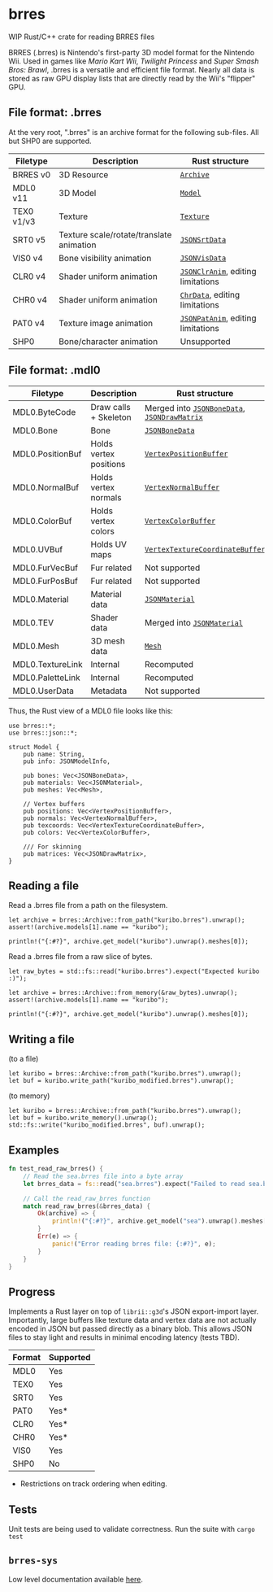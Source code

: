 # brres
WIP Rust/C++ crate for reading BRRES files

BRRES (.brres) is Nintendo's first-party 3D model format for the Nintendo Wii. Used in games like *Mario Kart Wii*, *Twilight Princess* and *Super Smash Bros: Brawl*, .brres is a versatile and efficient file format.
Nearly all data is stored as raw GPU display lists that are directly read by the Wii's "flipper" GPU.

## File format: .brres

At the very root, ".brres" is an archive format for the following sub-files. All but SHP0 are supported.

Filetype   | Description                              | Rust structure
-----------|------------------------------------------|--------------------------
BRRES v0   | 3D Resource                              | [`Archive`](https://docs.rs/brres/latest/brres/struct.Archive.html)
MDL0 v11   | 3D Model                                 | [`Model`](https://docs.rs/brres/latest/brres/struct.Model.html)
TEX0 v1/v3 | Texture                                  | [`Texture`](https://docs.rs/brres/latest/brres/struct.Texture.html)
SRT0 v5    | Texture scale/rotate/translate animation | [`JSONSrtData`](https://docs.rs/brres/latest/brres/struct.JSONSrtData.html)
VIS0 v4    | Bone visibility animation                | [`JSONVisData`](https://docs.rs/brres/latest/brres/struct.JSONVisData.html)
CLR0 v4    | Shader uniform animation                 | [`JSONClrAnim`](https://docs.rs/brres/latest/brres/struct.JSONClrAnim.html), editing limitations
CHR0 v4    | Shader uniform animation                 | [`ChrData`](https://docs.rs/brres/latest/brres/struct.ChrData.html), editing limitations
PAT0 v4    | Texture image animation                  | [`JSONPatAnim`](https://docs.rs/brres/latest/brres/struct.JSONPatAnim.html), editing limitations
SHP0       | Bone/character animation                 | Unsupported

## File format: .mdl0

Filetype         | Description            | Rust structure
-----------------|------------------------|--------------
MDL0.ByteCode    | Draw calls + Skeleton  | Merged into [`JSONBoneData`](https://docs.rs/brres/latest/brres/json/struct.JSONBoneData.html), [`JSONDrawMatrix`](https://docs.rs/brres/latest/brres/json/struct.JSONDrawMatrix.html)
MDL0.Bone        | Bone                   | [`JSONBoneData`](https://docs.rs/brres/latest/brres/json/struct.JSONBoneData.html)
MDL0.PositionBuf | Holds vertex positions | [`VertexPositionBuffer`](https://docs.rs/brres/latest/brres/struct.VertexPositionBuffer.html)
MDL0.NormalBuf   | Holds vertex normals   | [`VertexNormalBuffer`](https://docs.rs/brres/latest/brres/struct.VertexNormalBuffer.html)
MDL0.ColorBuf    | Holds vertex colors    | [`VertexColorBuffer`](https://docs.rs/brres/latest/brres/struct.VertexColorBuffer.html)
MDL0.UVBuf       | Holds UV maps          | [`VertexTextureCoordinateBuffer`](https://docs.rs/brres/latest/brres/struct.VertexTextureCoordinateBuffer.html)
MDL0.FurVecBuf   | Fur related            | Not supported
MDL0.FurPosBuf   | Fur related            | Not supported
MDL0.Material    | Material data          | [`JSONMaterial`](https://docs.rs/brres/latest/brres/json/struct.JSONMaterial.html)
MDL0.TEV         | Shader data            | Merged into [`JSONMaterial`](https://docs.rs/brres/latest/brres/json/struct.JSONMaterial.html)
MDL0.Mesh        | 3D mesh data           | [`Mesh`](https://docs.rs/brres/latest/brres/struct.Mesh.html)
MDL0.TextureLink | Internal               | Recomputed
MDL0.PaletteLink | Internal               | Recomputed
MDL0.UserData    | Metadata               | Not supported

Thus, the Rust view of a MDL0 file looks like this:
```
use brres::*;
use brres::json::*;

struct Model {
    pub name: String,
    pub info: JSONModelInfo,

    pub bones: Vec<JSONBoneData>,
    pub materials: Vec<JSONMaterial>,
    pub meshes: Vec<Mesh>,

    // Vertex buffers
    pub positions: Vec<VertexPositionBuffer>,
    pub normals: Vec<VertexNormalBuffer>,
    pub texcoords: Vec<VertexTextureCoordinateBuffer>,
    pub colors: Vec<VertexColorBuffer>,

    /// For skinning
    pub matrices: Vec<JSONDrawMatrix>,
}
```

## Reading a file
Read a .brres file from a path on the filesystem.

```
let archive = brres::Archive::from_path("kuribo.brres").unwrap();
assert!(archive.models[1].name == "kuribo");

println!("{:#?}", archive.get_model("kuribo").unwrap().meshes[0]);
```
Read a .brres file from a raw slice of bytes.

```
let raw_bytes = std::fs::read("kuribo.brres").expect("Expected kuribo :)");

let archive = brres::Archive::from_memory(&raw_bytes).unwrap();
assert!(archive.models[1].name == "kuribo");

println!("{:#?}", archive.get_model("kuribo").unwrap().meshes[0]);
```

## Writing a file
(to a file)
```
let kuribo = brres::Archive::from_path("kuribo.brres").unwrap();
let buf = kuribo.write_path("kuribo_modified.brres").unwrap();
```
(to memory)
```
let kuribo = brres::Archive::from_path("kuribo.brres").unwrap();
let buf = kuribo.write_memory().unwrap();
std::fs::write("kuribo_modified.brres", buf).unwrap();
```

## Examples
```rs
fn test_read_raw_brres() {
    // Read the sea.brres file into a byte array
    let brres_data = fs::read("sea.brres").expect("Failed to read sea.brres file");

    // Call the read_raw_brres function
    match read_raw_brres(&brres_data) {
        Ok(archive) => {
            println!("{:#?}", archive.get_model("sea").unwrap().meshes[0]);
        }
        Err(e) => {
            panic!("Error reading brres file: {:#?}", e);
        }
    }
}
```

## Progress
Implements a Rust layer on top of `librii::g3d`'s JSON export-import layer. Importantly, large buffers like texture data and vertex data are not actually encoded in JSON but passed directly as a binary blob. This allows JSON files to stay light and results in minimal encoding latency (tests TBD).

| Format | Supported |
|--------|-----------|
| MDL0   | Yes       |
| TEX0   | Yes       |
| SRT0   | Yes       |
| PAT0   | Yes*      |
| CLR0   | Yes*      |
| CHR0   | Yes*      |
| VIS0   | Yes       |
| SHP0   | No        |

* Restrictions on track ordering when editing.

## Tests
Unit tests are being used to validate correctness. Run the suite with `cargo test`

## `brres-sys`
Low level documentation available [here](lib/brres-sys/README.md).
